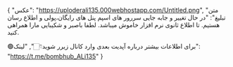 {
  "عکس": "https://uploderali135.000webhostapp.com/Untitled.png",
  "متن تبلیغ": "در حال تغییر و جابه جایی سررور های اسپم پنل های رایگان،پولی و اطلاع رسان هستیم. 
تا اطلاع ثانوی نرم افزار خاموش میباشد. لطفا باصبر و شکیبایی مارا همراهی کنید.

🟢برای اطلاعات بیشتر درباره آپدیت بعدی وارد کانال زیرر شوید👇🏻",
  "لینک": "https://t.me/bombhub_ALi135"
}
